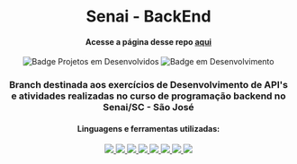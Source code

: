 <div align="center">

  # Senai - BackEnd
  #### Acesse a página desse repo [aqui](https://vini-se.github.io/senaiBackEnd/ "Index desse repo")  

  ![Badge Projetos em Desenvolvidos](https://img.shields.io/github/directory-file-count/vini-se/senaiBackEnd?color=%23241faf&label=Projects&style=for-the-badge) ![Badge em Desenvolvimento](http://img.shields.io/static/v1?label=STATUS&message=EM%20DESENVOLVIMENTO&color=GREEN&style=for-the-badge)
  ### Branch destinada aos exercícios de Desenvolvimento de API's e atividades realizadas no curso de programação backend no Senai/SC - São José

  #### Linguagens e ferramentas utilizadas:
  <p align="center">
    <a href="https://skillicons.dev">
      <img src="https://skillicons.dev/icons?i=html" />
      <img src="https://skillicons.dev/icons?i=css" />
      <img src="https://skillicons.dev/icons?i=js" />
      <img src="https://skillicons.dev/icons?i=nodejs" />
      <img src="https://skillicons.dev/icons?i=express" />
      <img src="https://skillicons.dev/icons?i=sass" />
      <img src="https://skillicons.dev/icons?i=git" />
      <img src="https://skillicons.dev/icons?i=visualstudio"/>
    </a>
  </p>
